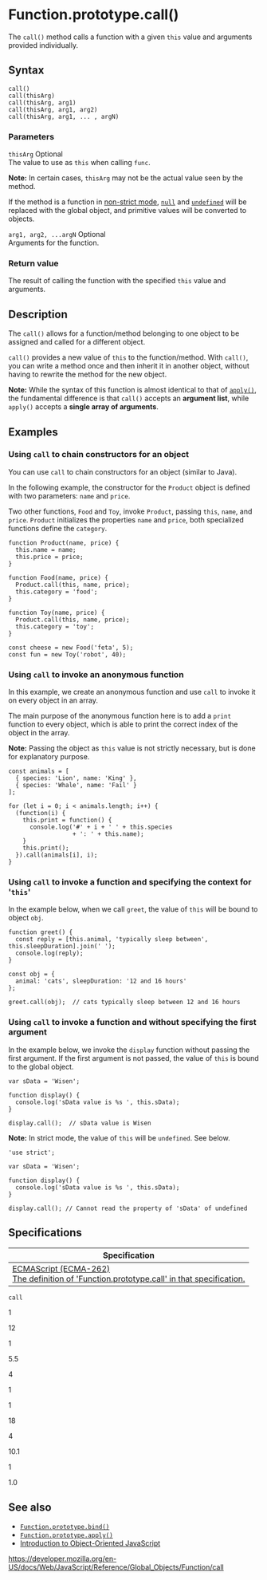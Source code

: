# Function.prototype.call()

The `call()` method calls a function with a given `this` value and arguments provided individually.

## Syntax

    call()
    call(thisArg)
    call(thisArg, arg1)
    call(thisArg, arg1, arg2)
    call(thisArg, arg1, ... , argN)

### Parameters

`thisArg` <span class="badge inline optional">Optional</span>  
The value to use as `this` when calling `func`.

**Note:** In certain cases, `thisArg` may not be the actual value seen by the method.

If the method is a function in [non-strict mode](../../strict_mode), [`null`](../null) and [`undefined`](../undefined) will be replaced with the global object, and primitive values will be converted to objects.

`arg1, arg2, ...argN` <span class="badge inline optional">Optional</span>  
Arguments for the function.

### Return value

The result of calling the function with the specified `this` value and arguments.

## Description

The `call()` allows for a function/method belonging to one object to be assigned and called for a different object.

`call()` provides a new value of `this` to the function/method. With `call()`, you can write a method once and then inherit it in another object, without having to rewrite the method for the new object.

**Note:** While the syntax of this function is almost identical to that of [`apply()`](apply), the fundamental difference is that `call()` accepts an **argument list**, while `apply()` accepts a **single array of arguments**.

## Examples

### Using `call` to chain constructors for an object

You can use `call` to chain constructors for an object (similar to Java).

In the following example, the constructor for the `Product` object is defined with two parameters: `name` and `price`.

Two other functions, `Food` and `Toy`, invoke `Product`, passing `this`, `name`, and `price`. `Product` initializes the properties `name` and `price`, both specialized functions define the `category`.

    function Product(name, price) {
      this.name = name;
      this.price = price;
    }

    function Food(name, price) {
      Product.call(this, name, price);
      this.category = 'food';
    }

    function Toy(name, price) {
      Product.call(this, name, price);
      this.category = 'toy';
    }

    const cheese = new Food('feta', 5);
    const fun = new Toy('robot', 40);

### Using `call` to invoke an anonymous function

In this example, we create an anonymous function and use `call` to invoke it on every object in an array.

The main purpose of the anonymous function here is to add a `print` function to every object, which is able to print the correct index of the object in the array.

**Note:** Passing the object as `this` value is not strictly necessary, but is done for explanatory purpose.

    const animals = [
      { species: 'Lion', name: 'King' },
      { species: 'Whale', name: 'Fail' }
    ];

    for (let i = 0; i < animals.length; i++) {
      (function(i) {
        this.print = function() {
          console.log('#' + i + ' ' + this.species
                      + ': ' + this.name);
        }
        this.print();
      }).call(animals[i], i);
    }

### Using `call` to invoke a function and specifying the context for '`this`'

In the example below, when we call `greet`, the value of `this` will be bound to object `obj`.

    function greet() {
      const reply = [this.animal, 'typically sleep between', this.sleepDuration].join(' ');
      console.log(reply);
    }

    const obj = {
      animal: 'cats', sleepDuration: '12 and 16 hours'
    };

    greet.call(obj);  // cats typically sleep between 12 and 16 hours

### Using `call` to invoke a function and without specifying the first argument

In the example below, we invoke the `display` function without passing the first argument. If the first argument is not passed, the value of `this` is bound to the global object.

    var sData = 'Wisen';

    function display() {
      console.log('sData value is %s ', this.sData);
    }

    display.call();  // sData value is Wisen

**Note:** In strict mode, the value of `this` will be `undefined`. See below.

    'use strict';

    var sData = 'Wisen';

    function display() {
      console.log('sData value is %s ', this.sData);
    }

    display.call(); // Cannot read the property of 'sData' of undefined

## Specifications

<table><thead><tr class="header"><th>Specification</th></tr></thead><tbody><tr class="odd"><td><a href="https://tc39.es/ecma262/#sec-function.prototype.call">ECMAScript (ECMA-262)<br />
<span class="small">The definition of 'Function.prototype.call' in that specification.</span></a></td></tr></tbody></table>

`call`

1

12

1

5.5

4

1

1

18

4

10.1

1

1.0

## See also

-   [`Function.prototype.bind()`](bind)
-   [`Function.prototype.apply()`](apply)
-   [Introduction to Object-Oriented JavaScript](https://developer.mozilla.org/en-US/docs/Learn/JavaScript/Objects)

<a href="https://developer.mozilla.org/en-US/docs/Web/JavaScript/Reference/Global_Objects/Function/call" class="_attribution-link">https://developer.mozilla.org/en-US/docs/Web/JavaScript/Reference/Global_Objects/Function/call</a>
